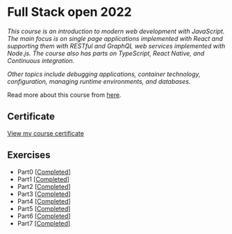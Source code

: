 # Full Stack open 2022

_This course is an introduction to modern web development with JavaScript. The main focus is on single page applications implemented with React and supporting them with RESTful and GraphQL web services implemented with Node.js. The course also has parts on TypeScript, React Native, and Continuous integration._

_Other topics include debugging applications, container technology, configuration, managing runtime environments, and databases._

Read more about this course from [here](https://fullstackopen.com).

## Certificate

[View my course certificate](https://studies.cs.helsinki.fi/stats/api/certificate/fullstackopen/en/a8c57f36a8bb0fc9a8d7fc476ffe861b)

## Exercises

* Part0 [[Completed](https://github.com/KasperiP/fullstackopen/tree/master/osa0)]
* Part1 [[Completed](https://github.com/KasperiP/fullstackopen/tree/master/osa1)]
* Part2 [[Completed](https://github.com/KasperiP/fullstackopen/tree/master/osa2)]
* Part3 [[Completed](https://github.com/KasperiP/fullstackopen-osa3)]
* Part4 [[Completed](https://github.com/KasperiP/fullstackopen/tree/master/osa4)]
* Part5 [[Completed](https://github.com/KasperiP/fullstackopen/tree/master/osa5)]
* Part6 [[Completed](https://github.com/KasperiP/fullstackopen/tree/master/osa6)]
* Part7 [[Completed](https://github.com/KasperiP/fullstackopen/tree/master/osa7)]
